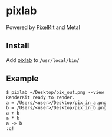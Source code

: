 # pixlab

Powered by [PixelKit](https://github.com/hexagons/pixelkit) and Metal

## Install

Add [pixlab](https://github.com/hexagons/pixlab/raw/master/pixlab) to `/usr/local/bin/`

## Example

~~~~
$ pixlab ~/Desktop/pix_out.png --view
RenderKit ready to render.
a = /Users/<user>/Desktop/pix_in_a.png
b = /Users/<user>/Desktop/pix_in_b.png
a + b
a * b
a -> b
:q!
~~~~
